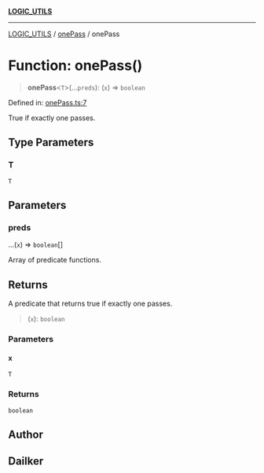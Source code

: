 [**LOGIC_UTILS**](../../README.md)

***

[LOGIC_UTILS](../../README.md) / [onePass](../README.md) / onePass

# Function: onePass()

> **onePass**\<`T`\>(...`preds`): (`x`) => `boolean`

Defined in: [onePass.ts:7](https://github.com/dailker/everyutil/blob/b3489bb6f319079994023a8bfde262e0cfc42fe7/src/logic/onePass.ts#L7)

True if exactly one passes.

## Type Parameters

### T

`T`

## Parameters

### preds

...(`x`) => `boolean`[]

Array of predicate functions.

## Returns

A predicate that returns true if exactly one passes.

> (`x`): `boolean`

### Parameters

#### x

`T`

### Returns

`boolean`

## Author

## Dailker
